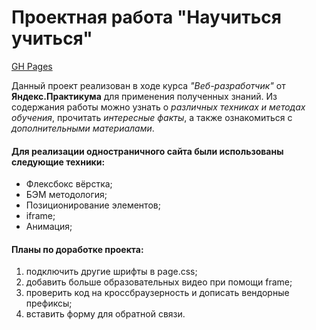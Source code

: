 # **Проектная работа "Научиться учиться"**

[GH Pages](https://sonjakuv.github.io/how-to-learn/)

Данный проект реализован в ходе курса *"Веб-разработчик"* от **Яндекс.Практикума** для применения полученных знаний.
Из содержания работы можно узнать о *различных техниках и методах обучения*, прочитать *интересные факты*, а также ознакомиться с *дополнительными материалами*.

#### Для реализации одностраничного сайта были использованы следующие техники:
* Флексбокс вёрстка;
* БЭМ методология;
* Позиционирование элементов;
* iframe;
* Анимация;

#### Планы по доработке проекта:
1. подключить другие шрифты в page.css;
2. добавить больше образовательных видео при помощи frame;
3. проверить код на кроссбраузерность и дописать вендорные префиксы;
4. вставить форму для обратной связи.
